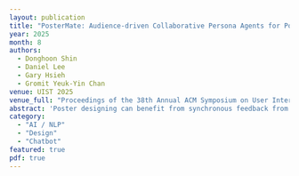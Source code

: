 ```yaml
---
layout: publication
title: "PosterMate: Audience-driven Collaborative Persona Agents for Poster Design"
year: 2025
month: 8
authors:
  - Donghoon Shin
  - Daniel Lee
  - Gary Hsieh
  - Gromit Yeuk-Yin Chan
venue: UIST 2025
venue_full: "Proceedings of the 38th Annual ACM Symposium on User Interface Software and Technology"
abstract: 'Poster designing can benefit from synchronous feedback from target audiences. However, gathering audiences with diverse perspectives and reconciling them on design edits can be challenging. Recent generative AI models present opportunities to simulate human-like interactions, but it is unclear how they may be used for feedback processes in design. We introduce PosterMate, a poster design assistant that facilitates collaboration by creating audience-driven persona agents constructed from marketing documents. PosterMate gathers feedback from each persona agent regarding poster components, and stimulates discussion with the help of a moderator to reach a conclusion. These agreed-upon edits can then be directly integrated into the poster design. Through our user study (N = 12), we identified the potential of PosterMate to capture overlooked viewpoints, while serving as an effective prototyping tool. Additionally, our controlled online evaluation (N = 100) revealed that the feedback from an individual persona agent is appropriate given its persona identity, and the discussion effectively synthesizes the different audience personas’ perspectives.'
category:
  - "AI / NLP"
  - "Design"
  - "Chatbot"
featured: true
pdf: true
---
```

